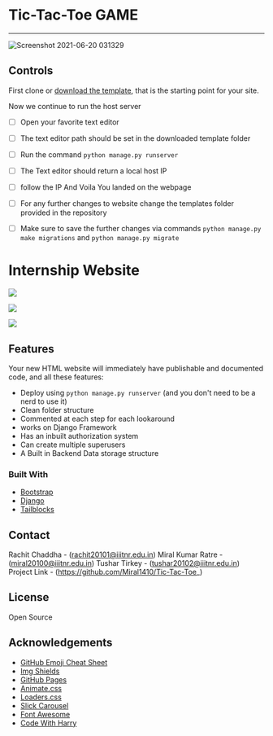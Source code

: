 # Tic-Tac-Toe GAME


** **

![Screenshot 2021-06-20 031329](https://user-images.githubusercontent.com/76607486/122656214-0c70d780-d176-11eb-82b9-0bb80eeaa9dc.jpg)






## Controls

First clone or [download the template](git@github.com:harshp77/Internship-Website-.git), that is the starting point for your site.

Now we continue to run the host server

 - [ ] Open your favorite text editor 
 - [ ] The text editor path should be set in the downloaded template folder
 - [ ] Run the command ``` python manage.py runserver ```
 - [ ] The Text editor should return a local host IP
 - [ ] follow the IP And Voila You landed on the webpage
 - [ ] For any further changes to website change the templates folder provided in the repository
  - [ ] Make sure to save the further changes via commands ``` python manage.py make migrations ``` and ``` python manage.py migrate ```
  
  
# Internship Website

![](https://user-images.githubusercontent.com/76607486/122656358-73db5700-d177-11eb-9dc1-d919bd72b168.jpg)

![](https://user-images.githubusercontent.com/76607486/122656371-8a81ae00-d177-11eb-9772-fa42d0b0d6c7.jpg)

![](https://user-images.githubusercontent.com/76607486/122656378-a4bb8c00-d177-11eb-91b2-feea2cbb107f.jpg)
 
## Features

Your new HTML website will immediately have publishable and documented code, and all these features:

 - Deploy using `python manage.py runserver` (and you don't need to be a nerd to use it)
 - Clean folder structure
 - Commented at each step for each lookaround
 - works on Django Framework
 - Has an inbuilt authorization system
 - Can create multiple superusers
 - A Built in Backend Data storage structure
 
 ### Built With

* [Bootstrap](https://getbootstrap.com)
* [Django](https://www.djangoproject.com/)
* [Tailblocks](https://tailblocks.cc)


## Contact
Rachit Chaddha - (rachit20101@iiitnr.edu.in) 
Miral Kumar Ratre - (miral20100@iiitnr.edu.in) 
Tushar Tirkey - (tushar20102@iiitnr.edu.in) 
Project Link - (https://github.com/Miral1410/Tic-Tac-Toe_)



## License
Open Source


## Acknowledgements
* [GitHub Emoji Cheat Sheet](https://www.webpagefx.com/tools/emoji-cheat-sheet)
* [Img Shields](https://shields.io)
* [GitHub Pages](https://pages.github.com)
* [Animate.css](https://daneden.github.io/animate.css)
* [Loaders.css](https://connoratherton.com/loaders)
* [Slick Carousel](https://kenwheeler.github.io/slick)
* [Font Awesome](https://fontawesome.com)
* [Code With Harry](https://www.youtube.com/playlist?list=PLu0W_9lII9agiCUZYRsvtGTXdxkzPyItg)
